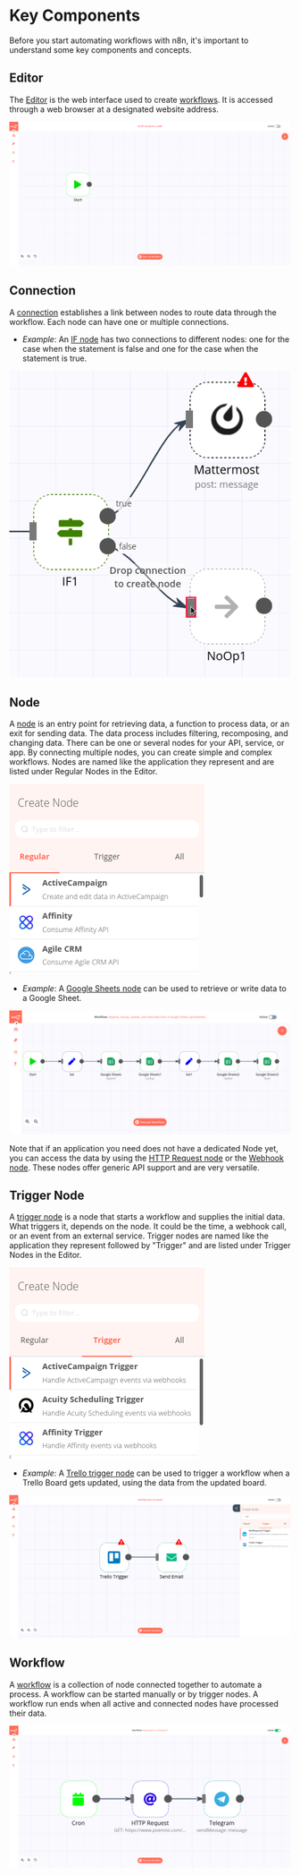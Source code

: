 # Key Components

Before you start automating workflows with n8n, it's important to understand some key components and concepts.

## Editor

The [Editor](../reference/glossary.md#editor-ui) is the web interface used to create [workflows](#Workflow). It is accessed through a web browser at a designated website address.

![Editor](images/Editor.png)

## Connection

A [connection](../reference/glossary.md#connection) establishes a link between nodes to route data through the workflow. Each node can have one or multiple connections.
* *Example*: An [IF node](../nodes/nodes-library/core-nodes/If/README.md) has two connections to different nodes: one for the case when the statement is false and one for the case when the statement is true.

![Connection](images/Connection.png)

## Node

A [node](../reference/glossary.md#node) is an entry point for retrieving data, a function to process data, or an exit for sending data. The data process includes filtering, recomposing, and changing data. There can be one or several nodes for your API, service, or app. By connecting multiple nodes, you can create simple and complex workflows. Nodes are named like the application they represent and are listed under Regular Nodes in the Editor.

![Regular_nodes](images/Regular_nodes.png)

* *Example*: A [Google Sheets node](../nodes/nodes-library/nodes/GoogleSheets/README.md) can be used to retrieve or write data to a Google Sheet.

![Sheets_node](images/Google_sheets.png)

Note that if an application you need does not have a dedicated Node yet, you can access the data by using the [HTTP Request node](../nodes/nodes-library/core-nodes/HTTPRequest/README.md) or the [Webhook node](../nodes/nodes-library/core-nodes/Webhook/README.md). These nodes offer generic API support and are very versatile.


## Trigger Node

A [trigger node](../reference/glossary.md#trigger) is a node that starts a workflow and supplies the initial data. What triggers it, depends on the node. It could be the time, a webhook call, or an event from an external service. Trigger nodes are named like the application they represent followed by "Trigger" and are listed under Trigger Nodes in the Editor. 

![Trigger_nodes](images/Trigger_nodes.png)

* *Example*: A [Trello trigger node](../nodes/nodes-library/nodes/Trello/README.md) can be used to trigger a workflow when a Trello Board gets updated, using the data from the updated board.

![Trello_trigger](images/Trello_trigger.png)

## Workflow

A [workflow](../reference/glossary.md#workflow) is a collection of node connected together to automate a process. A workflow can be started manually or by trigger nodes. A workflow run ends when all active and connected nodes have processed their data.

![Workflow](images/Workflow.png)